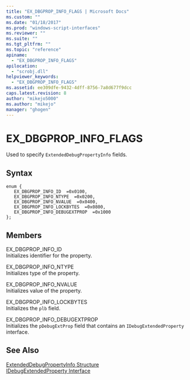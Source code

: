 ```yaml
---
title: "EX_DBGPROP_INFO_FLAGS | Microsoft Docs"
ms.custom: ""
ms.date: "01/18/2017"
ms.prod: "windows-script-interfaces"
ms.reviewer: ""
ms.suite: ""
ms.tgt_pltfrm: ""
ms.topic: "reference"
apiname: 
  - "EX_DBGPROP_INFO_FLAGS"
apilocation: 
  - "scrobj.dll"
helpviewer_keywords: 
  - "EX_DBGPROP_INFO_FLAGS"
ms.assetid: ee309dfe-9432-4dff-8756-7a8d677f9dcc
caps.latest.revision: 8
author: "mikejo5000"
ms.author: "mikejo"
manager: "ghogen"
---
```

# EX_DBGPROP_INFO_FLAGS
Used to specify `ExtendedDebugPropertyInfo` fields.  
  
## Syntax  
  
```  
enum {  
   EX_DBGPROP_INFO_ID  =0x0100,  
   EX_DBGPROP_INFO_NTYPE  =0x0200,  
   EX_DBGPROP_INFO_NVALUE  =0x0400,  
   EX_DBGPROP_INFO_LOCKBYTES  =0x0800,  
   EX_DBGPROP_INFO_DEBUGEXTPROP  =0x1000  
};  
```  
  
## Members  
 EX_DBGPROP_INFO_ID  
 Initializes identifier for the property.  
  
 EX_DBGPROP_INFO_NTYPE  
 Initializes type of the property.  
  
 EX_DBGPROP_INFO_NVALUE  
 Initializes value of the property.  
  
 EX_DBGPROP_INFO_LOCKBYTES  
 Initializes the `plb` field.  
  
 EX_DBGPROP_INFO_DEBUGEXTPROP  
 Initializes the `pDebugExtProp` field that contains an `IDebugExtendedProperty` interface.  
  
## See Also  
 [ExtendedDebugPropertyInfo Structure](../../winscript/reference/extendeddebugpropertyinfo-structure.md)   
 [IDebugExtendedProperty Interface](../../winscript/reference/idebugextendedproperty-interface.md)